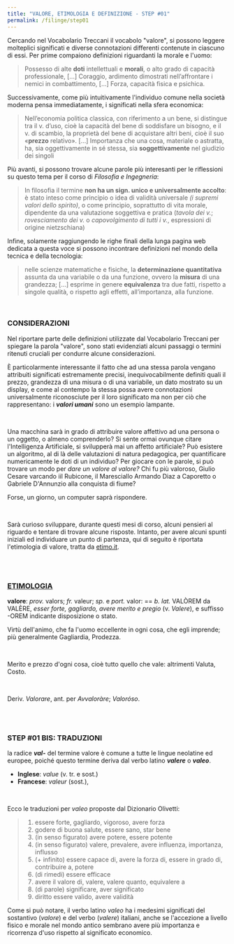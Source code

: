 ```yaml
---
title: "VALORE, ETIMOLOGIA E DEFINIZIONE - STEP #01"
permalink: /filinge/step01
---
```

Cercando nel Vocabolario Treccani il vocabolo "valore", si possono leggere molteplici significati e diverse connotazioni differenti contenute in ciascuno di essi. Per prime compaiono definizioni riguardanti la morale e l'uomo:

> Possesso di alte **doti** intellettuali e **morali**, o alto grado di capacità professionale,
> [...] Coraggio, ardimento dimostrati nell’affrontare i nemici in combattimento,
> [...] Forza, capacità fisica e psichica.

Successivamente, come più intuitivamente l'individuo comune nella società moderna pensa immediatamente, i significati nella sfera economica:

> Nell’economia politica classica, con riferimento a un bene, si distingue tra il v. d’uso, cioè la capacità del bene di soddisfare un bisogno, e il v. di scambio, la proprietà del bene di acquistare altri beni, cioè il suo «**prezzo** relativo».
> [...] Importanza che una cosa, materiale o astratta, ha, sia oggettivamente in sé stessa, sia **soggettivamente** nel giudizio dei singoli

Più avanti, si possono trovare alcune parole più interesanti per le riflessioni su questo tema per il corso di _Filosofia e Ingegneria_:

> In filosofia il termine **non ha un sign. unico e universalmente accolto**: è stato inteso come principio o idea di validità universale _(i supremi valori dello spirito)_, o come principio, soprattutto di vita morale, dipendente da una valutazione soggettiva e pratica (_tavola dei v._; _rovesciamento dei v._ o _capovolgimento di tutti i v._, espressioni di origine nietzschiana)

Infine, solamente raggiungendo le righe finali della lunga pagina web dedicata a questa voce si possono incontrare definizioni nel mondo della tecnica e della tecnologia:

> nelle scienze matematiche e fisiche, la **determinazione quantitativa** assunta da una variabile o da una funzione, ovvero la **misura** di una grandezza;
> [...] esprime in genere **equivalenza** tra due fatti, rispetto a singole qualità, o rispetto agli effetti, all’importanza, alla funzione.

<br>

### CONSIDERAZIONI

Nel riportare parte delle definizioni utilizzate dal Vocabolario Treccani per spiegare la parola "valore", sono stati evidenziati alcuni passaggi o termini ritenuti cruciali per condurre alcune considerazioni.

È particolarmente interessante il fatto che ad una stessa parola vengano attribuiti significati estremamente precisi, inequivocabilmente definiti quali il prezzo, grandezza di una misura o di una variabile, un dato mostrato su un display, e come al contempo la stessa possa avere connotazioni universalmente riconosciute per il loro significato ma non per ciò che rappresentano: i **_valori umani_** sono un esempio lampante.

<br>

Una macchina sarà in grado di attribuire valore affettivo ad una persona o un oggetto, o almeno comprenderlo? Si sente ormai ovunque citare l'Intelligenza Artificiale, si svilupperà mai un affetto artificiale? Può esistere un algoritmo, al di là delle valutazioni di natura pedagogica, per quantificare numericamente le doti di un individuo? Per giocare con le parole, si può trovare un modo per _dare un valore al valore?_ Chi fu più valoroso, Giulio Cesare varcando iil Rubicone, il Maresciallo Armando Diaz a Caporetto o Gabriele D'Annunzio alla conquista di fiume?

Forse, un giorno, un computer saprà rispondere.

<br>

Sarà curioso sviluppare, durante questi mesi di corso, alcuni pensieri al riguardo e tentare di trovare alcune risposte. Intanto, per avere alcuni spunti iniziali ed individuare un punto di partenza, qui di seguito è riportata l'etimologia di valore, tratta da [etimo.it](http://etimo.it/?term=valore).

<br>
<br>

### [ETIMOLOGIA](http://etimo.it/?term=valore)

**valore**: _prov._ valors; _fr._ valeur; _sp._ e _port._ valor: == _b. lat._ VALÒREM da VALÈRE, _esser forte, gagliardo, avere merito e pregio_ (v. _Valere_), e suffisso -OREM indicante disposizione o stato.

Virtù dell'animo, che fa l'uomo eccellente in ogni cosa, che egli imprende; più generalmente Gagliardia, Prodezza.

<br>

Merito e prezzo d'ogni cosa, cioè tutto quello che vale: altrimenti Valuta, Costo.

<br>

Deriv. _Valorare_, ant. per _Avvaloràre_; _Valoróso_.

<br>
<br>

### STEP \#01 BIS: TRADUZIONI

la radice ***val-*** del termine valore è comune a tutte le lingue neolatine ed europee, poiché questo termine deriva dal verbo latino ***valere*** o ***valeo***.

* **Inglese**: _value_ (v. tr. e sost.)
* **Francese**: _valeur_ (sost.), 

<br>

Ecco le traduzioni per _valeo_ proposte dal Dizionario Olivetti:
> 1. essere forte, gagliardo, vigoroso, avere forza
> 2. godere di buona salute, essere sano, star bene
> 3. (in senso figurato) avere potere, essere potente
> 4. (in senso figurato) valere, prevalere, avere influenza, importanza, influsso
> 5. (+ infinito) essere capace di, avere la forza di, essere in grado di, contribuire a, potere
> 6. (di rimedi) essere efficace
> 7. avere il valore di, valere, valere quanto, equivalere a
> 8. (di parole) significare, aver significato
> 9. diritto essere valido, avere validità

Come si può notare, il verbo latino _valeo_ ha i medesimi significati del sostantivo (_valore_) e del verbo (_valere_) italiani, anche se l'accezione a livello fisico e morale nel mondo antico sembrano avere più importanza e ricorrenza d'uso rispetto al significato economico.
